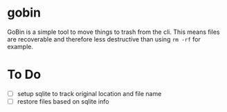 # gobin

GoBin is a simple tool to move things to trash from the cli. This means files are recoverable and therefore less destructive than using `rm -rf` for example.

# To Do

- [ ] setup sqlite to track original location and file name
- [ ] restore files based on sqlite info
